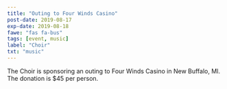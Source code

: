 ```yaml
---
title: "Outing to Four Winds Casino"
post-date: 2019-08-17
exp-date: 2019-08-18
fawe: "fas fa-bus"
tags: [event, music]
label: "Choir"
txt: "music"
---
```


The Choir is sponsoring an outing to Four Winds Casino in New Buffalo, MI. The donation is $45 per person.